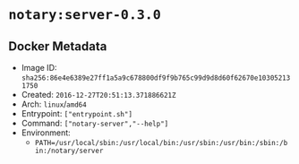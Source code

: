 # `notary:server-0.3.0`

## Docker Metadata

- Image ID: `sha256:86e4e6389e27ff1a5a9c678800df9f9b765c99d9d8d60f62670e103052131750`
- Created: `2016-12-27T20:51:13.371886621Z`
- Arch: `linux`/`amd64`
- Entrypoint: `["entrypoint.sh"]`
- Command: `["notary-server","--help"]`
- Environment:
  - `PATH=/usr/local/sbin:/usr/local/bin:/usr/sbin:/usr/bin:/sbin:/bin:/notary/server`
